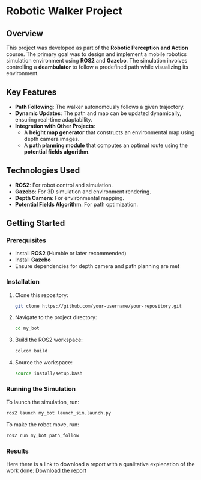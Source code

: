# Robotic Walker Project

## Overview
This project was developed as part of the **Robotic Perception and Action** course. The primary goal was to design and implement a mobile robotics simulation environment using **ROS2** and **Gazebo**. The simulation involves controlling a **deambulator** to follow a predefined path while visualizing its environment.

## Key Features
- **Path Following**: The walker autonomously follows a given trajectory.
- **Dynamic Updates**: The path and map can be updated dynamically, ensuring real-time adaptability.
- **Integration with Other Projects**:
  - A **height map generator** that constructs an environmental map using depth camera images.
  - A **path planning module** that computes an optimal route using the **potential fields algorithm**.

## Technologies Used
- **ROS2**: For robot control and simulation.
- **Gazebo**: For 3D simulation and environment rendering.
- **Depth Camera**: For environmental mapping.
- **Potential Fields Algorithm**: For path optimization.

## Getting Started
### Prerequisites
- Install **ROS2** (Humble or later recommended)
- Install **Gazebo**
- Ensure dependencies for depth camera and path planning are met

### Installation
1. Clone this repository:
   ```bash
   git clone https://github.com/your-username/your-repository.git
   ```
2. Navigate to the project directory:
   ```bash
   cd my_bot
   ```
3. Build the ROS2 workspace:
   ```bash
   colcon build
   ```
4. Source the workspace:
   ```bash
   source install/setup.bash
   ```

### Running the Simulation
To launch the simulation, run:
```bash
ros2 launch my_bot launch_sim.launch.py
```

To make the robot move, run:
```bash
ros2 run my_bot path_follow
```

### Results
Here there is a link to download a report with a qualitative explenation of the work done:
  [Download the report](Deambulator_Control_and_Visualization_with_Ros2_and_Gazebo.pdf)
